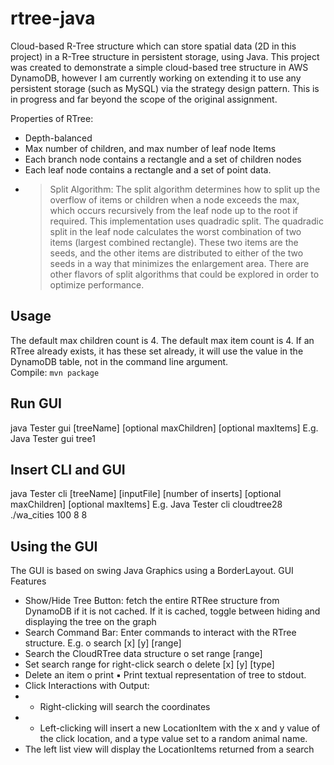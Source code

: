 # rtree-java


Cloud-based R-Tree structure which can store spatial data (2D in this project) in a R-Tree structure in persistent storage, using Java. This project was created to demonstrate a simple cloud-based tree structure in AWS DynamoDB, however I am currently working on extending it to use any persistent storage (such as MySQL) via the strategy design pattern. This is in progress and far beyond the scope of the original assignment.


Properties of RTree:
* Depth-balanced
* Max number of children, and max number of leaf node Items
* Each branch node contains a rectangle and a set of children nodes
* Each leaf node contains a rectangle and a set of point data.
* >Split Algorithm: The split algorithm determines how to split up the overflow of items or children when a node exceeds the max, which occurs recursively from the leaf node up to the root if required. This implementation uses quadradic split. The quadradic split in the leaf node calculates the worst combination of two items (largest combined rectangle). These two items are the seeds, and the other items are distributed to either of the two seeds in a way that minimizes the enlargement area. There are other flavors of split algorithms that could be explored in order to optimize performance.



## Usage 
The default max children count is 4. The default max item count is 4. If an RTree already exists, it has these set already, it will use the value in the DynamoDB table, not in the command line argument.  
Compile: `mvn package`


## Run GUI 
java Tester gui [treeName] [optional maxChildren] [optional maxItems] 
E.g. Java Tester gui tree1

## Insert CLI and GUI 
java Tester cli [treeName] [inputFile] [number of inserts] [optional maxChildren] [optional maxItems] 
E.g. Java Tester cli cloudtree28 ./wa_cities 100 8 8 

## Using the GUI

The GUI is based on swing Java Graphics using a BorderLayout. 
GUI Features
* Show/Hide Tree Button: fetch the entire RTRee structure from DynamoDB if it is not cached. If it is cached, toggle between hiding and displaying the tree on the graph
* Search Command Bar: Enter commands to interact with the RTree structure. E.g. o search [x] [y] [range]
* Search the CloudRTree data structure o set range [range]
* Set search range for right-click search o delete [x] [y] [type]
* Delete an item o print ▪ Print textual representation of tree to stdout.
* Click Interactions with Output:
* * Right-clicking will search the coordinates
* * Left-clicking will insert a new LocationItem with the x and y value of the click location, and a type value set to a random animal name.
* The left list view will display the LocationItems returned from a search 
